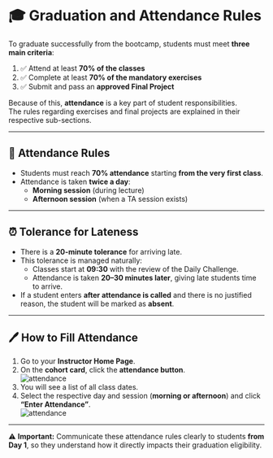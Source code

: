 # 🎓 Graduation and Attendance Rules

To graduate successfully from the bootcamp, students must meet **three main criteria**:  

1. ✅ Attend at least **70% of the classes**  
2. ✅ Complete at least **70% of the mandatory exercises**  
3. ✅ Submit and pass an **approved Final Project**  

Because of this, **attendance** is a key part of student responsibilities.  
The rules regarding exercises and final projects are explained in their respective sub-sections.  

---

## 📅 Attendance Rules

- Students must reach **70% attendance** starting **from the very first class**.  
- Attendance is taken **twice a day**:  
  - **Morning session** (during lecture)  
  - **Afternoon session** (when a TA session exists)  

---

## ⏰ Tolerance for Lateness

- There is a **20-minute tolerance** for arriving late.  
- This tolerance is managed naturally:  
  - Classes start at **09:30** with the review of the Daily Challenge.  
  - Attendance is taken **20–30 minutes later**, giving late students time to arrive.  
- If a student enters **after attendance is called** and there is no justified reason, the student will be marked as **absent**.  

---

## 🖊 How to Fill Attendance

1. Go to your **Instructor Home Page**.  
2. On the **cohort card**, click the **attendance button**.  
   ![attendance](/00-General/images/attendance1.png) 
3. You will see a list of all class dates.  
4. Select the respective day and session (**morning or afternoon**) and click **“Enter Attendance”**.  
    ![attendance](/00-General/images/attendance2.png) 

---

⚠️ **Important:** Communicate these attendance rules clearly to students **from Day 1**, so they understand how it directly impacts their graduation eligibility.  
